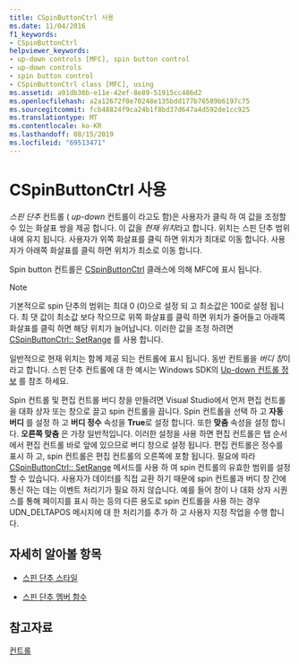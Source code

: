 ```yaml
---
title: CSpinButtonCtrl 사용
ms.date: 11/04/2016
f1_keywords:
- CSpinButtonCtrl
helpviewer_keywords:
- up-down controls [MFC], spin button control
- up-down controls
- spin button control
- CSpinButtonCtrl class [MFC], using
ms.assetid: a91db36b-e11e-42ef-8e89-51915cc486d2
ms.openlocfilehash: a2a12672f0e70248e135bdd177b76589b6197c75
ms.sourcegitcommit: fcb48824f9ca24b1f8bd37d647a4d592de1cc925
ms.translationtype: MT
ms.contentlocale: ko-KR
ms.lasthandoff: 08/15/2019
ms.locfileid: "69513471"
---
```

# <a name="using-cspinbuttonctrl"></a>CSpinButtonCtrl 사용

*스핀 단추* 컨트롤 ( *up-down* 컨트롤이 라고도 함)은 사용자가 클릭 하 여 값을 조정할 수 있는 화살표 쌍을 제공 합니다. 이 값을 *현재 위치*라고 합니다. 위치는 스핀 단추 범위 내에 유지 됩니다. 사용자가 위쪽 화살표를 클릭 하면 위치가 최대로 이동 합니다. 사용자가 아래쪽 화살표를 클릭 하면 위치가 최소로 이동 합니다.

Spin button 컨트롤은 [CSpinButtonCtrl](../mfc/reference/cspinbuttonctrl-class.md) 클래스에 의해 MFC에 표시 됩니다.

> [!NOTE]
>  기본적으로 spin 단추의 범위는 최대 0 (0)으로 설정 되 고 최소값은 100로 설정 됩니다. 최 댓 값이 최소값 보다 작으므로 위쪽 화살표를 클릭 하면 위치가 줄어들고 아래쪽 화살표를 클릭 하면 해당 위치가 늘어납니다. 이러한 값을 조정 하려면 [CSpinButtonCtrl:: SetRange](../mfc/reference/cspinbuttonctrl-class.md#setrange) 를 사용 합니다.

일반적으로 현재 위치는 함께 제공 되는 컨트롤에 표시 됩니다. 동반 컨트롤을 *버디 창*이라고 합니다. 스핀 단추 컨트롤에 대 한 예시는 Windows SDK의 [Up-down 컨트롤 정보](/windows/win32/Controls/up-down-controls) 를 참조 하세요.

Spin 컨트롤 및 편집 컨트롤 버디 창을 만들려면 Visual Studio에서 먼저 편집 컨트롤을 대화 상자 또는 창으로 끌고 spin 컨트롤을 끕니다. Spin 컨트롤을 선택 하 고 **자동 버디** 를 설정 하 고 **버디 정수** 속성을 **True**로 설정 합니다. 또한 **맞춤** 속성을 설정 합니다. **오른쪽 맞춤** 은 가장 일반적입니다. 이러한 설정을 사용 하면 편집 컨트롤은 탭 순서에서 편집 컨트롤 바로 앞에 있으므로 버디 창으로 설정 됩니다. 편집 컨트롤은 정수를 표시 하 고, spin 컨트롤은 편집 컨트롤의 오른쪽에 포함 됩니다. 필요에 따라 [CSpinButtonCtrl:: SetRange](../mfc/reference/cspinbuttonctrl-class.md#setrange) 메서드를 사용 하 여 spin 컨트롤의 유효한 범위를 설정할 수 있습니다. 사용자가 데이터를 직접 교환 하기 때문에 spin 컨트롤과 버디 창 간에 통신 하는 데는 이벤트 처리기가 필요 하지 않습니다. 예를 들어 창이 나 대화 상자 시퀀스를 통해 페이지를 표시 하는 등의 다른 용도로 spin 컨트롤을 사용 하는 경우 UDN_DELTAPOS 메시지에 대 한 처리기를 추가 하 고 사용자 지정 작업을 수행 합니다.

## <a name="what-do-you-want-to-know-more-about"></a>자세히 알아볼 항목

- [스핀 단추 스타일](../mfc/spin-button-styles.md)

- [스핀 단추 멤버 함수](../mfc/spin-button-member-functions.md)

## <a name="see-also"></a>참고자료

[컨트롤](../mfc/controls-mfc.md)
